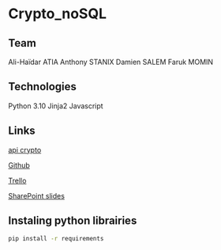 # Crypto_noSQL

## Team

Ali-Haïdar ATIA
Anthony STANIX
Damien SALEM
Faruk MOMIN

## Technologies

Python 3.10
Jinja2
Javascript

## Links

[api crypto](https://api.coingecko.com/api/v3/)

[Github](https://github.com/Dwena/crypto_noSQL)

[Trello](https://trello.com/invite/b/NmZvP0dO/ATTI6108428fd50a3a8c9147b46e27ae297c4D35CEC4/crypto-nosql)

[SharePoint slides](https://testipformation-my.sharepoint.com/:p:/r/personal/a_stanix_ecole-ipssi_net/_layouts/15/Doc.aspx?sourcedoc=%7B986E9F43-76CA-457A-B74E-8B036715CF80%7D&file=Crypto_noSQL.pptx&action=edit&mobileredirect=true&DefaultItemOpen=1&login_hint=a.stanix%40ecole-ipssi.net&ct=1677583673090&wdOrigin=OFFICECOM-WEB.START.EDGEWORTH&cid=1d932748-e243-425e-9424-af774134ebf7)

## Instaling python librairies

```bash
pip install -r requirements
```
